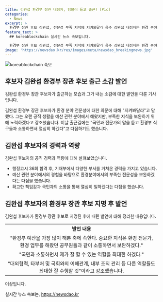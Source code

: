 ```yaml
---
title: 김완섭 환경부 장관 내정자, 텀블러 들고 출근! [Pic]
categories:
  - News
excerpt: >
  환경부 장관 후보 김완섭, 전문성 부족 지적에 지켜봐달라 응수 김완섭 내정자는 환경 분야 전문성 부족 지적에 대해 지켜봐달라고 답했다. 이는 공직 경력 대부분이 예산 분야에 있었던 그의 입장을 보여주며, 환경 전문가 및 공무원들과의 소통으로 부족한 지식을 보완하겠다는 의지를 강조했다. 김 내정자는 환경과 산업계 이해관계 조정 등 추가 역할도 잘 수행할 것을 강조했다.
feature_text: >
  ## koreablockchain 실시간 뉴스 속보입니다.

  환경부 장관 후보 김완섭, 전문성 부족 지적에 지켜봐달라 응수 김완섭 내정자는 환경 분야 전문성 부족 지적에 대해 지켜봐달라고 답했다. 이는 공직 경력 대부분이 예산 분야에 있었던 그의 입장을 보여주며, 환경 전문가 및 공무원들과의 소통으로 부족한 지식을 보완하겠다는 의지를 강조했다. 김 내정자는 환경과 산업계 이해관계 조정 등 추가 역할도 잘 수행할 것을 강조했다.
image: 'https://newsdao.kr/res/images/meta/newsdao_breakingnews.jpg'
---
```


<p><img src="https://newsdao.kr/res/images/meta/newsdao_breakingnews.jpg" alt="koreablockchain 속보" /></p>

<h2 data-ke-size="size26">후보자 김완섭 환경부 장관 후보 출근 소감 발언</h2>

<p>김완섭 환경부 장관 후보자가 출근하는 모습과 그가 내는 소감에 대한 발언을 다룬 기사입니다.</p>

<p data-ke-size="size16">김완섭 환경부 장관 후보자가 환경 분야 전문성에 대한 의문에 대해 "지켜봐달라"고 말했다. 그는 오랜 공직 생활을 예산 관련 분야에서 해왔지만, 부족한 지식을 보완하기 위해 노력하겠다고 강조했습니다. 이날 출근길에는 "국민과 전문가의 말을 듣고 환경부 식구들과 소통하면서 열심히 하겠다"고 다짐하기도 했습니다.</p>

<h2 data-ke-size="size26">김완섭 후보자의 경력과 역량</h2>

<p>김완섭 후보자의 공직 경력과 역량에 대해 살펴보았습니다.</p>

<ul>
  <li>행정고시 36회 합격 후, 기재부에서 다양한 부서를 거쳐온 경력을 가지고 있습니다.</li>
  <li>예산 관련 분야에서의 경험을 바탕으로 환경분야에서의 부족한 전문성을 보완하겠다는 다짐을 했습니다.</li>
  <li>확고한 책임감과 국민과의 소통을 통해 열심히 일하겠다는 다짐을 했습니다.</li>
</ul>

<h2 data-ke-size="size26">김완섭 후보자의 환경부 장관 후보 지명 후 발언</h2>

<p>김완섭 후보자가 환경부 장관 후보로 지명된 후에 내린 발언에 대해 정리한 내용입니다.</p>

<table>
  <tr>
    <td style="text-align: center; height: 17px;"><b>발언 내용</b></td>
  </tr>
  <tr>
    <td style="text-align: center; height: 17px;">"환경부 예산을 가장 많이 해본 축에 속한다. 중요한 지식은 환경 전문가, 환경 업무를 해왔던 공무원들과 같이 소통하면서 보완하겠다."</td>
  </tr>
  <tr>
    <td style="text-align: center; height: 17px;">"국민과 소통하면서 제가 잘 할 수 있는 역할을 최대한 하겠다."</td>
  </tr>
  <tr>
    <td style="text-align: center; height: 17px;">"대외협력, 타부처 및 국회와의 이해관계, 내부 조직 관리 등 다른 역할들도 최대한 잘 수행할 것"이라고 강조했습니다.</td>
  </tr>
</table>

<p>이상입니다.</p>
실시간 뉴스 속보는, <a href="https://newsdao.kr" rel="dofollow">https://newsdao.kr</a>


